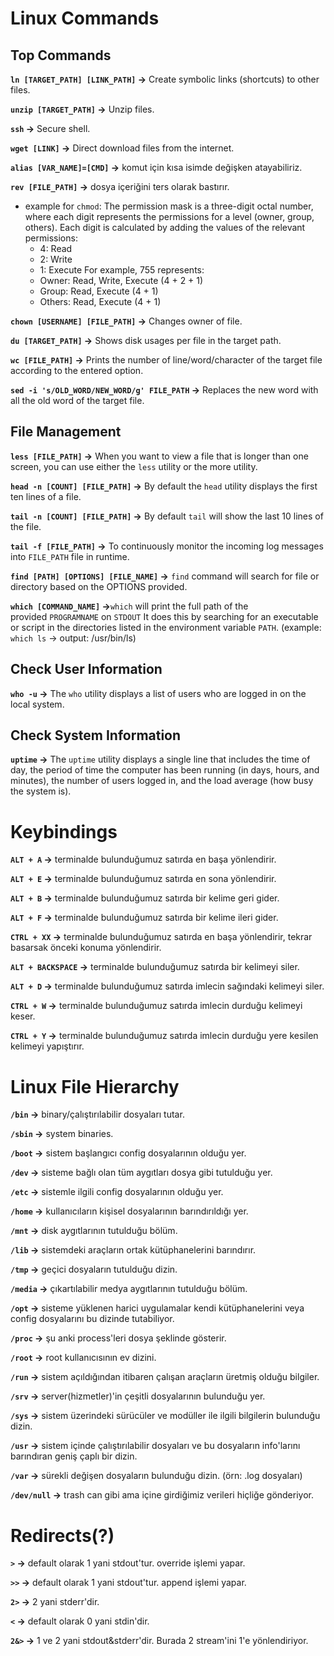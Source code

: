 # Linux Commands

## Top Commands

__`ln [TARGET_PATH] [LINK_PATH]` ->__ Create symbolic links (shortcuts) to other files.

__`unzip [TARGET_PATH]` ->__ Unzip files.

__`ssh` ->__ Secure shell.

__`wget [LINK]` ->__ Direct download files from the internet.

__`alias [VAR_NAME]=[CMD]` ->__ komut için kısa isimde değişken atayabiliriz.

__`rev [FILE_PATH]` ->__ dosya içeriğini ters olarak bastırır.

- example for `chmod`:
	The permission mask is a three-digit octal number, where each digit represents the permissions for a level (owner, group, others). Each digit is calculated by adding the values of the relevant permissions:
	- 4: Read
	- 2: Write
	- 1: Execute
	For example, 755 represents:
	- Owner: Read, Write, Execute (4 + 2 + 1)
	- Group: Read, Execute (4 + 1)
	- Others: Read, Execute (4 + 1)

__`chown [USERNAME] [FILE_PATH]` ->__ Changes owner of file.

__`du [TARGET_PATH]` ->__ Shows disk usages per file in the target path.

__`wc [FILE_PATH]` ->__ Prints the number of line/word/character of the target file according to the entered option.

__`sed -i 's/OLD_WORD/NEW_WORD/g' FILE_PATH` ->__ Replaces the new word with all the old word of the target file.

## File Management

__`less [FILE_PATH]` ->__ When you want to view a file that is longer than one screen, you can use either the `less` utility or the more utility.

__`head -n [COUNT] [FILE_PATH]` ->__ By default the `head` utility displays the first ten lines of a file.

__`tail -n [COUNT] [FILE_PATH]` ->__ By default `tail` will show the last 10 lines of the file.

__`tail -f [FILE_PATH]` ->__ To continuously monitor the incoming log messages into `FILE_PATH` file in runtime.

__`find [PATH] [OPTIONS] [FILE_NAME]` ->__ `find` command will search for file or directory based on the OPTIONS provided.

__`which [COMMAND_NAME]` ->__`which` will print the full path of the provided `PROGRAMNAME` on `STDOUT`  It does this by searching for an executable or script in the directories listed in the environment variable `PATH`. (example: `which ls` -> output: /usr/bin/ls)


## Check User Information

__`who -u` ->__ The `who` utility displays a list of users who are logged in on the local system.


## Check System Information

__`uptime` ->__ The `uptime` utility displays a single line that includes the time of day, the period of time the computer has been running (in days, hours, and minutes), the number of users logged in, and the load average (how busy the system is).


# Keybindings

__`ALT + A` ->__ terminalde bulunduğumuz satırda en başa yönlendirir.

__`ALT + E` ->__ terminalde bulunduğumuz satırda en sona yönlendirir.

__`ALT + B` ->__ terminalde bulunduğumuz satırda bir kelime geri gider.

__`ALT + F` ->__ terminalde bulunduğumuz satırda bir kelime ileri gider.

__`CTRL + XX` ->__ terminalde bulunduğumuz satırda en başa yönlendirir, tekrar basarsak önceki konuma yönlendirir.

__`ALT + BACKSPACE` ->__ terminalde bulunduğumuz satırda bir kelimeyi siler.

__`ALT + D` ->__ terminalde bulunduğumuz satırda imlecin sağındaki kelimeyi siler.

__`CTRL + W` ->__ terminalde bulunduğumuz satırda imlecin durduğu kelimeyi keser.

__`CTRL + Y` ->__ terminalde bulunduğumuz satırda imlecin durduğu yere kesilen kelimeyi yapıştırır.


# Linux File Hierarchy

__`/bin` ->__ binary/çalıştırılabilir dosyaları tutar.

__`/sbin` ->__ system binaries.

__`/boot` ->__ sistem başlangıcı config dosyalarının olduğu yer.

__`/dev` ->__ sisteme bağlı olan tüm aygıtları dosya gibi tutulduğu yer.

__`/etc` ->__ sistemle ilgili config dosyalarının olduğu yer.

__`/home` ->__ kullanıcıların kişisel dosyalarının barındırıldığı yer.

__`/mnt` ->__ disk aygıtlarının tutulduğu bölüm.

__`/lib` ->__ sistemdeki araçların ortak kütüphanelerini barındırır.

__`/tmp` ->__ geçici dosyaların tutulduğu dizin.

__`/media` ->__ çıkartılabilir medya aygıtlarının tutulduğu bölüm.

__`/opt` ->__ sisteme yüklenen harici uygulamalar kendi kütüphanelerini veya config dosyalarını bu dizinde tutabiliyor.

__`/proc` ->__ şu anki process'leri dosya şeklinde gösterir.

__`/root` ->__ root kullanıcısının ev dizini.

__`/run` ->__ sistem açıldığından itibaren çalışan araçların üretmiş olduğu bilgiler.

__`/srv` ->__ server(hizmetler)'in çeşitli dosyalarının bulunduğu yer.

__`/sys` ->__ sistem üzerindeki sürücüler ve modüller ile ilgili bilgilerin bulunduğu dizin.

__`/usr` ->__ sistem içinde çalıştırılabilir dosyaları ve bu dosyaların info'larını barındıran geniş çaplı bir dizin.

__`/var` ->__ sürekli değişen dosyaların bulunduğu dizin. (örn: .log dosyaları)

__`/dev/null` ->__ trash can gibi ama içine girdiğimiz verileri hiçliğe gönderiyor.


# Redirects(?)

__`>` ->__ default olarak 1 yani stdout'tur. override işlemi yapar.

__`>>` ->__ default olarak 1 yani stdout'tur. append işlemi yapar.

__`2>` ->__  2 yani stderr'dir.

__`<` ->__ default olarak 0 yani stdin'dir.

__`2&>` ->__ 1 ve 2 yani stdout&stderr'dir. Burada 2 stream'ini 1'e yönlendiriyor.
